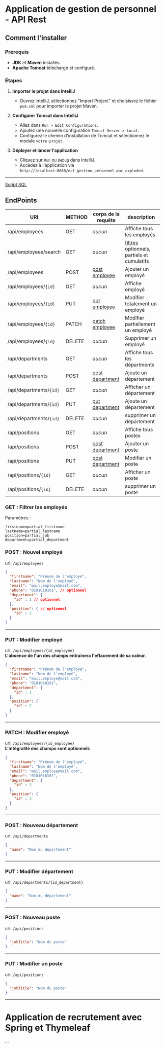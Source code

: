 # Application de gestion de personnel - API Rest
## Comment l'installer

### Prérequis
- **JDK** et **Maven** installés.
- **Apache Tomcat** téléchargé et configuré.
### Étapes

1. **Importer le projet dans IntelliJ**
   - Ouvrez IntelliJ, sélectionnez "Import Project" et choisissez le fichier `pom.xml` pour importer le projet Maven.

2. **Configurer Tomcat dans IntelliJ**
   - Allez dans `Run > Edit Configurations`.
   - Ajoutez une nouvelle configuration `Tomcat Server > Local`.
   - Configurez le chemin d'installation de Tomcat et sélectionnez le module `votre-projet`.

2. **Déployer et lancer l'application**
   - Cliquez sur `Run` ou `Debug` dans IntelliJ.
   - Accédez à l'application via `http://localhost:8080/ecf_gestion_personnel_war_exploded`.

---

[Script SQL](ecf_gestion_personnel\_sql\save.sql)

## EndPoints
| URI                     | METHOD | corps de la requête                 | description                                                    |
|-------------------------|--------|-------------------------------------|----------------------------------------------------------------|
| /api/employees          | GET    | *aucun*                             | Affiche tous les employés                                      |
| /api/employees/search   | GET    | *aucun*                             | [filtres](#filter-employee) optionnels, partiels et cumulatifs |
| /api/employees          | POST   | [post employee](#post-employee)     | Ajouter un employé                                             |
| /api/employees/`{id}`   | GET    | *aucun*                             | Affiche employé                                                |
| /api/employees/`{id}`   | PUT    | [put employee](#put-employee)       | Modifier totalement un employé                                 |
| /api/employees/`{id}`   | PATCH  | [patch employee](#patch-employee)   | Modifier partiellement un employé                              |
| /api/employees/`{id}`   | DELETE | *aucun*                             | Supprimer un employé                                           |
| /api/departments        | GET    | *aucun*                             | Affiche tous les départments                                   |
| /api/departments        | POST   | [post department](#post-department) | Ajoute un département                                          |
| /api/departments/`{id}` | GET    | *aucun*                             | Afficher un département                                        |
| /api/departments/`{id}` | PUT    | [put department](#put-department)   | Ajoute un département                                          |
| /api/departments/`{id}` | DELETE | *aucun*                             | supprimer un département                                       |
| /api/positions          | GET    | *aucun*                             | Affiche tous postes                                            |
| /api/positions          | POST   | [post department](#post-position)   | Ajouter un poste                                               |
| /api/positions          | PUT    | [post department](#put-position)    | Modifier un poste                                              |
| /api/positions/`{id}`   | GET    | *aucun*                             | Afficher un poste                                              |
| /api/positions/`{id}`   | DELETE | *aucun*                             | supprimer un poste                                             |


### <a id="filter-employee"></a>GET : Filtrer les employés
Paramètres :
```text
firstname=partial_firstname
lastname=partial_lastname
position=partial_job
department=partial_department
```

### <a id="post-employee"></a>POST : Nouvel employé
uri: `/api/employees`
```json
{
  "firstname": "Prénom de l'employé",
  "lastname": "Nom de l'employé",
  "email": "mail.employe@mail.com",
  "phone": "0101010101", // optionnel
  "department": { 
    "id" : 1 // optionnel
  },
  "position": { // optionnel
    "id" : 2
  }
}
```
---
### <a id="put-employee"></a>PUT : Modifier employé
uri: `/api/employees/{id_employee}`  
**L'absence de l'un des champs entrainera l'effacement de sa valeur.**
```json
{
  "firstname": "Prénom de l'employé",
  "lastname": "Nom de l'employé",
  "email": "mail.employe@mail.com",
  "phone": "0101010101",
  "department": {
    "id" : 1
  },
  "position": {
    "id" : 2
  }
}
```
---
### <a id="patch-employee"></a> PATCH : Modifier employé
uri: `/api/employees/{id_employee}`  
**L'intégralité des champs sont optionnels**
```json
{
  "firstname": "Prénom de l'employé",
  "lastname": "Nom de l'employé",
  "email": "mail.employe@mail.com",
  "phone": "0101010101",
  "department": {
    "id" : 1 
  },
  "position": { 
    "id" : 2
  }
}
```
---
### <a id="put-department"></a> POST : Nouveau département
uri: `/api/departments`

```json
{
  "name": "Nom du département"
}
```
---
### <a id="post-department"></a> PUT : Modifier département
uri: `/api/departments/{id_department}`
```json
{
  "name": "Nom du département"
}
```
---
### <a id="post-position"></a> POST : Nouveau poste
uri: `/api/positions`

```json
{
  "jobTitle": "Nom du poste"
}
```
---
### <a id="put-position"></a> PUT : Modifier un poste
uri: `/api/positions`

```json
{
  "jobTitle": "Nom du poste"
}
```
---
# Application de recrutement avec Spring et Thymeleaf
...